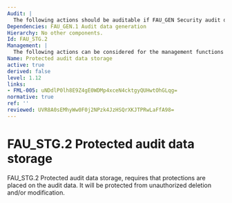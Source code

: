 ```yaml
---
Audit: |
  The following actions should be auditable if FAU_GEN Security audit data generation is included in the PP, PP-Module, functional package or ST: a) there are no auditable events foreseen.
Dependencies: FAU_GEN.1 Audit data generation
Hierarchy: No other components.
Id: FAU_STG.2
Management: |
  The following actions can be considered for the management functions in FMT: a) there are no management activities foreseen.
Name: Protected audit data storage
active: true
derived: false
level: 1.12
links:
- FML-005: uNDdlP0lh8E9Z4gE0WDMp4xceN4cktgyQUHwtOhGLqg=
normative: true
ref: ''
reviewed: UVR8A0sEMhyWw0F0j2NPzk4JzHSQrXKJTPRwLaFfA98=
---
```


# FAU_STG.2 Protected audit data storage

FAU_STG.2 Protected audit data storage, requires that protections are placed on the audit data. It will be protected from unauthorized deletion and/or modification.